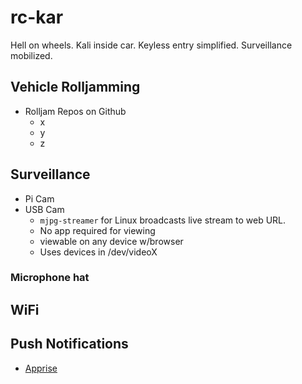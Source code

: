 # rc-kar
Hell on wheels.  Kali inside car.  Keyless entry simplified.  Surveillance mobilized.




## Vehicle Rolljamming

* Rolljam Repos on Github
  * x
  * y
  * z

## Surveillance

* Pi Cam
* USB Cam
  * `mjpg-streamer` for Linux broadcasts live stream to web URL.  
   * No app required for viewing
   * viewable on any device w/browser
   * Uses devices in /dev/videoX

### Microphone hat

## WiFi

## Push Notifications

* [Apprise](https://github.com/caronc/apprise)
